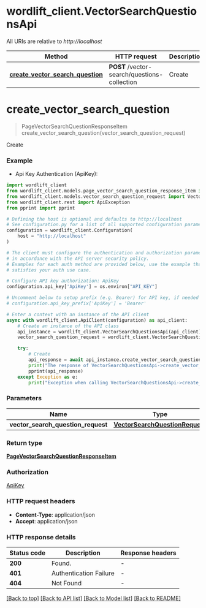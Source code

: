 # wordlift_client.VectorSearchQuestionsApi

All URIs are relative to *http://localhost*

Method | HTTP request | Description
------------- | ------------- | -------------
[**create_vector_search_question**](VectorSearchQuestionsApi.md#create_vector_search_question) | **POST** /vector-search/questions-collection | Create


# **create_vector_search_question**
> PageVectorSearchQuestionResponseItem create_vector_search_question(vector_search_question_request)

Create

### Example

* Api Key Authentication (ApiKey):

```python
import wordlift_client
from wordlift_client.models.page_vector_search_question_response_item import PageVectorSearchQuestionResponseItem
from wordlift_client.models.vector_search_question_request import VectorSearchQuestionRequest
from wordlift_client.rest import ApiException
from pprint import pprint

# Defining the host is optional and defaults to http://localhost
# See configuration.py for a list of all supported configuration parameters.
configuration = wordlift_client.Configuration(
    host = "http://localhost"
)

# The client must configure the authentication and authorization parameters
# in accordance with the API server security policy.
# Examples for each auth method are provided below, use the example that
# satisfies your auth use case.

# Configure API key authorization: ApiKey
configuration.api_key['ApiKey'] = os.environ["API_KEY"]

# Uncomment below to setup prefix (e.g. Bearer) for API key, if needed
# configuration.api_key_prefix['ApiKey'] = 'Bearer'

# Enter a context with an instance of the API client
async with wordlift_client.ApiClient(configuration) as api_client:
    # Create an instance of the API class
    api_instance = wordlift_client.VectorSearchQuestionsApi(api_client)
    vector_search_question_request = wordlift_client.VectorSearchQuestionRequest() # VectorSearchQuestionRequest | 

    try:
        # Create
        api_response = await api_instance.create_vector_search_question(vector_search_question_request)
        print("The response of VectorSearchQuestionsApi->create_vector_search_question:\n")
        pprint(api_response)
    except Exception as e:
        print("Exception when calling VectorSearchQuestionsApi->create_vector_search_question: %s\n" % e)
```



### Parameters


Name | Type | Description  | Notes
------------- | ------------- | ------------- | -------------
 **vector_search_question_request** | [**VectorSearchQuestionRequest**](VectorSearchQuestionRequest.md)|  | 

### Return type

[**PageVectorSearchQuestionResponseItem**](PageVectorSearchQuestionResponseItem.md)

### Authorization

[ApiKey](../README.md#ApiKey)

### HTTP request headers

 - **Content-Type**: application/json
 - **Accept**: application/json

### HTTP response details

| Status code | Description | Response headers |
|-------------|-------------|------------------|
**200** | Found. |  -  |
**401** | Authentication Failure |  -  |
**404** | Not Found |  -  |

[[Back to top]](#) [[Back to API list]](../README.md#documentation-for-api-endpoints) [[Back to Model list]](../README.md#documentation-for-models) [[Back to README]](../README.md)


